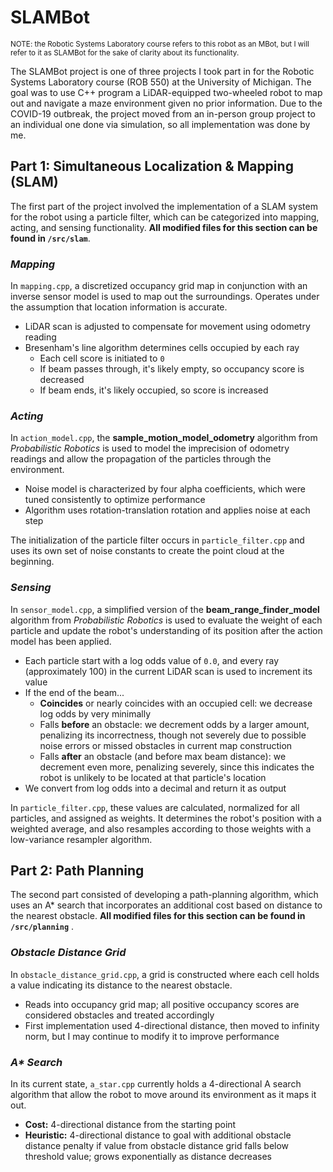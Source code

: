 # SLAMBot
<sup>NOTE: the Robotic Systems Laboratory course refers to this robot as an MBot, but I will refer to it as SLAMBot for the sake of clarity about its functionality.</sup>

The SLAMBot project is one of three projects I took part in for the Robotic Systems Laboratory course (ROB 550) at the University of Michigan. The goal was to use C++ program a LiDAR-equipped two-wheeled robot to map out and navigate a maze environment given no prior information. Due to the COVID-19 outbreak, the project moved from an in-person group project to an individual one done via simulation, so all implementation was done by me.

## Part 1: Simultaneous Localization & Mapping (SLAM)
The first part of the project involved the implementation of a SLAM system for the robot using a particle filter, which can be categorized into mapping, acting, and sensing functionality. **All modified files for this section can be found in ``/src/slam``**.

### *Mapping*
In ``mapping.cpp``, a discretized occupancy grid map in conjunction with an inverse sensor model is used to map out the surroundings. Operates under the assumption that location information is accurate.
- LiDAR scan is adjusted to compensate for movement using odometry reading
- Bresenham's line algorithm determines cells occupied by each ray
  - Each cell score is initiated to ``0``
  - If beam passes through, it's likely empty, so occupancy score is decreased
  - If beam ends, it's likely occupied, so score is increased

### *Acting*
In ``action_model.cpp``, the **sample_motion_model_odometry** algorithm from *Probabilistic Robotics* is used to model the imprecision of odometry readings and allow the propagation of the particles through the environment.
- Noise model is characterized by four alpha coefficients, which were tuned consistently to optimize performance
- Algorithm uses rotation-translation rotation and applies noise at each step

The initialization of the particle filter occurs in ``particle_filter.cpp`` and uses its own set of noise constants to create the point cloud at the beginning.

### *Sensing*
In ``sensor_model.cpp``, a simplified version of the **beam_range_finder_model** algorithm from *Probabilistic Robotics* is used to evaluate the weight of each particle and update the robot's understanding of its position after the action model has been applied.
- Each particle start with a log odds value of ``0.0``, and every ray (approximately 100) in the current LiDAR scan is used to increment its value
- If the end of the beam...
  - **Coincides** or nearly coincides with an occupied cell: we decrease log odds by very minimally
  - Falls **before** an obstacle: we decrement odds by a larger amount, penalizing its incorrectness, though not severely due to possible noise errors or missed obstacles in current map construction
  - Falls **after** an obstacle (and before max beam distance): we decrement even more, penalizing severely, since this indicates the robot is unlikely to be located at that particle's location
- We convert from log odds into a decimal and return it as output

In ``particle_filter.cpp``, these values are calculated, normalized for all particles, and assigned as weights. It determines the robot's position with a weighted average, and also resamples according to those weights with a low-variance resampler algorithm.

## Part 2: Path Planning
The second part consisted of developing a path-planning algorithm, which uses an A* search that incorporates an additional cost based on distance to the nearest obstacle. **All modified files for this section can be found in ``/src/planning``** .

### *Obstacle Distance Grid*
In ``obstacle_distance_grid.cpp``, a grid is constructed where each cell holds a value indicating its distance to the nearest obstacle.
- Reads into occupancy grid map; all positive occupancy scores are considered obstacles and treated accordingly
- First implementation used 4-directional distance, then moved to infinity norm, but I may continue to modify it to improve performance

### *A\* Search*
In its current state, ``a_star.cpp`` currently holds a 4-directional A search algorithm that allow the robot to move around its environment as it maps it out.
- **Cost:** 4-directional distance from the starting point
- **Heuristic:** 4-directional distance to goal with additional obstacle distance penalty if value from obstacle distance grid falls below threshold value; grows exponentially as distance decreases
